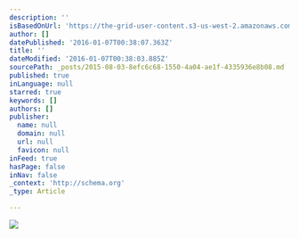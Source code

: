 ```yaml
---
description: ''
isBasedOnUrl: 'https://the-grid-user-content.s3-us-west-2.amazonaws.com/2a1871e3-fa30-4482-a07b-4ff49be2882d.gif'
author: []
datePublished: '2016-01-07T00:38:07.363Z'
title: ''
dateModified: '2016-01-07T00:38:03.885Z'
sourcePath: _posts/2015-08-03-8efc6c68-1550-4a04-ae1f-4335936e8b08.md
published: true
inLanguage: null
starred: true
keywords: []
authors: []
publisher:
  name: null
  domain: null
  url: null
  favicon: null
inFeed: true
hasPage: false
inNav: false
_context: 'http://schema.org'
_type: Article

---
```

![](https://the-grid-user-content.s3-us-west-2.amazonaws.com/2a1871e3-fa30-4482-a07b-4ff49be2882d.gif)